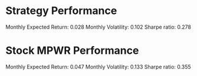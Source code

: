 # Strategy Performance
Monthly Expected Return: 0.028
Monthly Volatility: 0.102
Sharpe ratio: 0.278
# Stock MPWR Performance
Monthly Expected Return: 0.047
Monthly Volatility: 0.133
Sharpe ratio: 0.355
